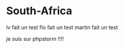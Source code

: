 # South-Africa



lv fait un test
flo fait un test
martin fait un test 



je suis sur phpstorm !!!!